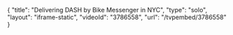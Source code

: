{
    "title": "Delivering DASH by Bike Messenger in NYC",
    "type": "solo",
    "layout": "iframe-static",
    "videoId": "3786558",
    "url": "\/tvpembed\/3786558"
}